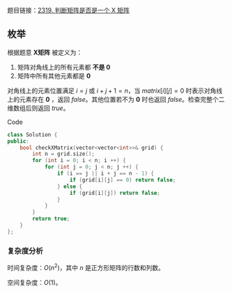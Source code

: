 题目链接：[2319. 判断矩阵是否是一个 X 矩阵](https://leetcode.cn/problems/check-if-matrix-is-x-matrix/)

## 枚举

根据题意 **X矩阵** 被定义为：

1. 矩阵对角线上的所有元素都 **不是 0**
2. 矩阵中所有其他元素都是 **0**

对角线上的元素位置满足 $i = j$ 或 $i + j + 1 = n$，当 $matrix[i][j] = 0$ 时表示对角线上的元素存在 **0** ，返回 $false$。其他位置若不为 **0** 时也返回 $false$。检查完整个二维数组后则返回 $true$。

Code

```c++
class Solution {
public:
    bool checkXMatrix(vector<vector<int>>& grid) {
        int n = grid.size();
        for (int i = 0; i < n; i ++) {
            for (int j = 0; j < n; j ++) {
                if (i == j || i + j == n - 1) {
                    if (grid[i][j] == 0) return false;
                } else {
                    if (grid[i][j]) return false;
                }
            }
        }
        return true;
    }
};
```

### 复杂度分析

时间复杂度：$O(n^2)$，其中 $n$ 是正方形矩阵的行数和列数。

空间复杂度：$O(1)$。

